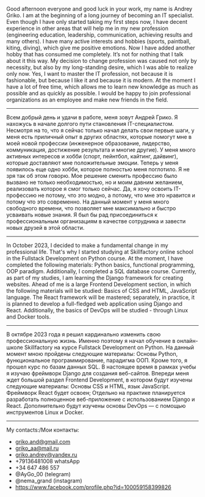 Good afternoon everyone and good luck in your work, my name is Andrey Griko. 
I am at the beginning of a long journey of becoming an IT specialist. 
Even though I have only started taking my first steps now, I have decent experience in other areas that will help me in my new profession (engineering education, leadership, communication, achieving results and many others). 
I have many active interests and hobbies (sports, paintball, kiting, diving), which give me positive emotions. 
Now I have added another hobby that has consumed me completely. 
It’s not for nothing that I talk about it this way. 
My decision to change profession was caused not only by necessity, but also by my long-standing desire, which I was able to realize only now. 
Yes, I want to master the IT profession, not because it is fashionable, but because I like it and because it is modern. 
At the moment I have a lot of free time, which allows me to learn new knowledge as much as possible and as quickly as possible. 
I would be happy to join professional organizations as an employee and make new friends in the field.
_____________________________________________________________________
Всем добрый день и удачи в работе, меня зовут Андрей Грико.
Я нахожусь в начале долгого пути становления IT-специалистом.
Несмотря на то, что я сейчас только начал делать свои первые шаги, у меня есть приличный опыт в других областях, которые помогут мне в моей новой профессии (инженерное образование, лидерство, коммуникация, достижение результата и многие другие).
У меня много активных интересов и хобби (спорт, пейнтбол, кайтинг, дайвинг), которые доставляют мне положительные эмоции.
Теперь у меня появилось еще одно хобби, которое полностью меня поглотило.
Я не зря так об этом говорю. Мое решение сменить профессию было вызвано не только необходимостью, но и моим давним желанием, реализовать которое я смог только сейчас.
Да, я хочу освоить IT-профессию не потому, что это модно, а потому, что мне это нравится и потому что это современно.
На данный момент у меня много свободного времени, что позволяет мне максимально и быстро усваивать новые знания.
Я был бы рад присоединиться к профессиональным организациям в качестве сотрудника и завести новых друзей в этой области.
_____________________________________________________________________
In October 2023, I decided to make a fundamental change in my professional life. 
That's why I started studying at Skillfactory online school in the Fullstack Development on Python course. 
At the moment, I have completed the following materials: Python basics, functional programming, OOP paradigm. 
Additionally, I completed a SQL database course. 
Currently, as part of my studies, I am learning the Django framework for creating websites. 
Ahead of me is a large Frontend Development section, in which the following materials will be studied: Basics of CSS and HTML, JavaScript language. 
The React framework will be mastered; separately, in practice, it is planned to develop a full-fledged web application using Django and React. 
Additionally, the basics of DevOps will be studied - through Linux and Docker tools.
_______________________________________________________________________
В октябре 2023 года я решил кардинально изменить свою профессиональную жизнь.
Именно поэтому я начал обучение в онлайн-школе Skillfactory на курсе Fullstack Development on Python.
На данный момент мною пройдены следующие материалы: Основы Python, функциональное программирование, парадигма ООП.
Кроме того, я прошел курс по базам данных SQL.
В настоящее время в рамках учебы я изучаю фреймворк Django для создания веб-сайтов.
Впереди меня ждет большой раздел Frontend Development, в котором будут изучены следующие материалы: Основы CSS и HTML, язык JavaScript.
Фреймворк React будет освоен; 
Отдельно на практике планируется разработать полноценное веб-приложение с использованием Django и React.
Дополнительно будут изучены основы DevOps — с помощью инструментов Linux и Docker.
_______________________________________________________________________
My contacts:/Мои контакты:
- griko.and@gmail.com
- griko_aa@mail.ru
- griko.andrey@yandex.ru
- +79136481008 whatsApp
- +34 647 486 557
- @AyGo_00 (telegram)
- @nema_grand (instagram)
- https://www.facebook.com/profile.php?id=100059158399826
